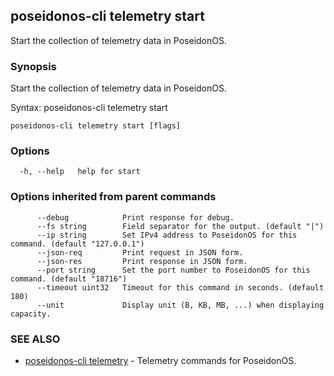 ## poseidonos-cli telemetry start

Start the collection of telemetry data in PoseidonOS.

### Synopsis


Start the collection of telemetry data in PoseidonOS.

Syntax:
	poseidonos-cli telemetry start
          

```
poseidonos-cli telemetry start [flags]
```

### Options

```
  -h, --help   help for start
```

### Options inherited from parent commands

```
      --debug            Print response for debug.
      --fs string        Field separator for the output. (default "|")
      --ip string        Set IPv4 address to PoseidonOS for this command. (default "127.0.0.1")
      --json-req         Print request in JSON form.
      --json-res         Print response in JSON form.
      --port string      Set the port number to PoseidonOS for this command. (default "18716")
      --timeout uint32   Timeout for this command in seconds. (default 180)
      --unit             Display unit (B, KB, MB, ...) when displaying capacity.
```

### SEE ALSO

* [poseidonos-cli telemetry](poseidonos-cli_telemetry.md)	 - Telemetry commands for PoseidonOS.

